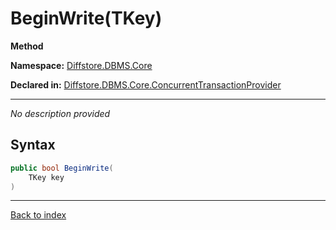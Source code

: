 # BeginWrite(TKey)

**Method**

**Namespace:** [Diffstore.DBMS.Core](Diffstore.DBMS.Core.md)

**Declared in:** [Diffstore.DBMS.Core.ConcurrentTransactionProvider<TKey>](Diffstore.DBMS.Core.ConcurrentTransactionProvider{TKey}.md)

------


*No description provided*

## Syntax

```csharp
public bool BeginWrite(
	TKey key
)
```

------

[Back to index](index.md)